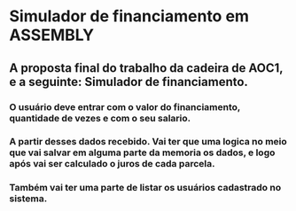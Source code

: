 # Simulador de financiamento em ASSEMBLY
## A proposta final do trabalho da cadeira de AOC1, e a seguinte: Simulador de financiamento. 
### O usuário deve entrar com o valor do financiamento, quantidade de vezes e com o seu salario. 
### A partir desses dados recebido. Vai ter que uma logica no meio que vai salvar em alguma parte da memoria os dados, e logo após vai ser calculado o juros de cada parcela. 
### Também vai ter uma parte de listar os usuários cadastrado no sistema.
